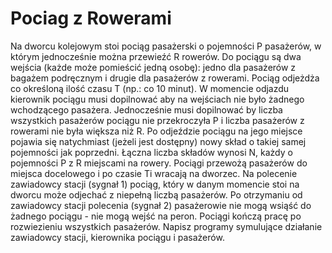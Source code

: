 # Pociag z Rowerami

Na dworcu kolejowym stoi pociąg pasażerski o pojemności P pasażerów, w którym jednocześnie
można przewieźć R rowerów. Do pociągu są dwa wejścia (każde może pomieścić jedną osobę): jedno
dla pasażerów z bagażem podręcznym i drugie dla pasażerów z rowerami. Pociąg odjeżdża co
określoną ilość czasu T (np.: co 10 minut). W momencie odjazdu kierownik pociągu musi dopilnować
aby na wejściach nie było żadnego wchodzącego pasażera. Jednocześnie musi dopilnować by liczba
wszystkich pasażerów pociągu nie przekroczyła P i liczba pasażerów z rowerami nie była większa niż
R. Po odjeździe pociągu na jego miejsce pojawia się natychmiast (jeżeli jest dostępny) nowy skład o
takiej samej pojemności jak poprzedni. Łączna liczba składów wynosi N, każdy o pojemności P z R
miejscami na rowery.
Pociągi przewożą pasażerów do miejsca docelowego i po czasie Ti wracają na dworzec. Na polecenie
zawiadowcy stacji (sygnał 1) pociąg, który w danym momencie stoi na dworcu może odjechać z
niepełną liczbą pasażerów. Po otrzymaniu od zawiadowcy stacji polecenia (sygnał 2) pasażerowie
nie mogą wsiąść do żadnego pociągu - nie mogą wejść na peron. Pociągi kończą pracę po
rozwiezieniu wszystkich pasażerów.
Napisz programy symulujące działanie zawiadowcy stacji, kierownika pociągu i pasażerów.
